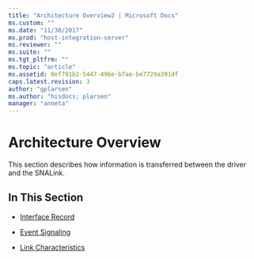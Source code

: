 ```yaml
---
title: "Architecture Overview2 | Microsoft Docs"
ms.custom: ""
ms.date: "11/30/2017"
ms.prod: "host-integration-server"
ms.reviewer: ""
ms.suite: ""
ms.tgt_pltfrm: ""
ms.topic: "article"
ms.assetid: 0ef791b2-5447-496e-b7ae-be7729a391df
caps.latest.revision: 3
author: "gplarsen"
ms.author: "hisdocs; plarsen"
manager: "anneta"
---
```

# Architecture Overview
This section describes how information is transferred between the driver and the SNALink.  
  
## In This Section  
  
-   [Interface Record](../core/interface-record2.md)  
  
-   [Event Signaling](../core/event-signaling2.md)  
  
-   [Link Characteristics](../core/link-characteristics2.md)